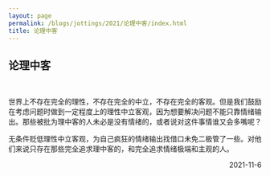 ```yaml
---
layout: page
permalink: /blogs/jottings/2021/论理中客/index.html
title: 论理中客
---
```


## 论理中客
<br>

世界上不存在完全的理性，不存在完全的中立，不存在完全的客观。但是我们鼓励在考虑问题时做到一定程度上的理性中立客观，因为想要解决问题不能只靠情绪输出。那些被批为理中客的人未必是没有情绪的，或者说对这件事情谁又会多嘴呢？

无条件贬低理性中立客观，为自己疯狂的情绪输出找借口未免二极管了一些。对他们来说只存在那些完全追求理中客的，和完全追求情绪极端和主观的人。

<p align="right">2021-11-6</p>